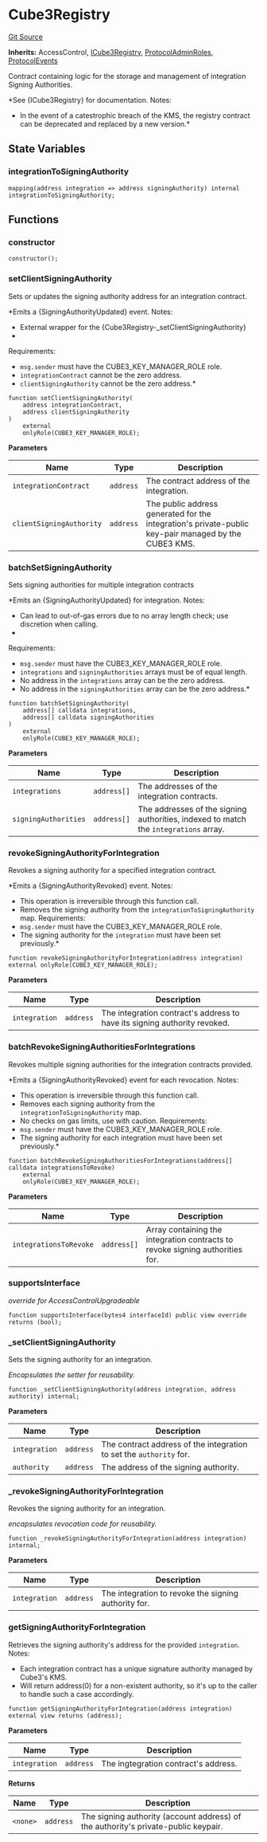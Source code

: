 # Cube3Registry
[Git Source](https://github.com/cube-web3/protocol-core-solidity/blob/c68d80b0bdd3201abf24d2487e2b487b223a629b/src/Cube3Registry.sol)

**Inherits:**
AccessControl, [ICube3Registry](/src/interfaces/ICube3Registry.sol/interface.ICube3Registry.md), [ProtocolAdminRoles](/src/common/ProtocolAdminRoles.sol/abstract.ProtocolAdminRoles.md), [ProtocolEvents](/src/common/ProtocolEvents.sol/abstract.ProtocolEvents.md)

Contract containing logic for the storage and management of integration Signing
Authorities.

*See {ICube3Registry} for documentation.
Notes:
- In the event of a catestrophic breach of the KMS, the registry contract can be deprecated and replaced
by a new version.*


## State Variables
### integrationToSigningAuthority

```solidity
mapping(address integration => address signingAuthority) internal integrationToSigningAuthority;
```


## Functions
### constructor


```solidity
constructor();
```

### setClientSigningAuthority

Sets or updates the signing authority address for an integration contract.

*Emits a {SigningAuthorityUpdated} event.
Notes:
- External wrapper for the {Cube3Registry-_setClientSigningAuthority}
-
Requirements:
- `msg.sender` must have the CUBE3_KEY_MANAGER_ROLE role.
- `integrationContract` cannot be the zero address.
- `clientSigningAuthority` cannot be the zero address.*


```solidity
function setClientSigningAuthority(
    address integrationContract,
    address clientSigningAuthority
)
    external
    onlyRole(CUBE3_KEY_MANAGER_ROLE);
```
**Parameters**

|Name|Type|Description|
|----|----|-----------|
|`integrationContract`|`address`|The contract address of the integration.|
|`clientSigningAuthority`|`address`|The public address generated for the integration's private-public key-pair managed by the CUBE3 KMS.|


### batchSetSigningAuthority

Sets signing authorities for multiple integration contracts

*Emits an {SigningAuthorityUpdated} for integration.
Notes:
- Can lead to out-of-gas errors due to no array  length check; use discretion when calling.
-
Requirements:
- `msg.sender` must have the CUBE3_KEY_MANAGER_ROLE role.
- `integrations` and `signingAuthorities` arrays must be of equal length.
- No address in the `integrations` array can be the zero address.
- No address in the `signingAuthorities` array can be the zero address.*


```solidity
function batchSetSigningAuthority(
    address[] calldata integrations,
    address[] calldata signingAuthorities
)
    external
    onlyRole(CUBE3_KEY_MANAGER_ROLE);
```
**Parameters**

|Name|Type|Description|
|----|----|-----------|
|`integrations`|`address[]`|The addresses of the integration contracts.|
|`signingAuthorities`|`address[]`|The addresses of the signing authorities, indexed to match the `integrations` array.|


### revokeSigningAuthorityForIntegration

Revokes a signing authority for a specified integration contract.

*Emits a {SigningAuthorityRevoked} event.
Notes:
- This operation is irreversible through this function call.
- Removes the signing authority from the `integrationToSigningAuthority` map.
Requirements:
- `msg.sender` must have the CUBE3_KEY_MANAGER_ROLE role.
- The signing authority for the `integration` must have been set previously.*


```solidity
function revokeSigningAuthorityForIntegration(address integration) external onlyRole(CUBE3_KEY_MANAGER_ROLE);
```
**Parameters**

|Name|Type|Description|
|----|----|-----------|
|`integration`|`address`|The integration contract's address to have its signing authority revoked.|


### batchRevokeSigningAuthoritiesForIntegrations

Revokes multiple signing authorities for the integration contracts provided.

*Emits a {SigningAuthorityRevoked} event for each revocation.
Notes:
- This operation is irreversible through this function call.
- Removes each signing authority from the `integrationToSigningAuthority` map.
- No checks on gas limits, use with caution.
Requirements:
- `msg.sender` must have the CUBE3_KEY_MANAGER_ROLE role.
- The signing authority for each integration must have been set previously.*


```solidity
function batchRevokeSigningAuthoritiesForIntegrations(address[] calldata integrationsToRevoke)
    external
    onlyRole(CUBE3_KEY_MANAGER_ROLE);
```
**Parameters**

|Name|Type|Description|
|----|----|-----------|
|`integrationsToRevoke`|`address[]`|Array containing the integration contracts to revoke signing authorities for.|


### supportsInterface

*override for AccessControlUpgradeable*


```solidity
function supportsInterface(bytes4 interfaceId) public view override returns (bool);
```

### _setClientSigningAuthority

Sets the signing authority for an integration.

*Encapsulates the setter for reusability.*


```solidity
function _setClientSigningAuthority(address integration, address authority) internal;
```
**Parameters**

|Name|Type|Description|
|----|----|-----------|
|`integration`|`address`|The contract address of the integration to set the `authority` for.|
|`authority`|`address`|The address of the signing authority.|


### _revokeSigningAuthorityForIntegration

Revokes the signing authority for an integration.

*encapsulates revocation code for reusability.*


```solidity
function _revokeSigningAuthorityForIntegration(address integration) internal;
```
**Parameters**

|Name|Type|Description|
|----|----|-----------|
|`integration`|`address`|The integration to revoke the signing authority for.|


### getSigningAuthorityForIntegration

Retrieves the signing authority's address for the provided `integration`.
Notes:
- Each integration contract has a unique signature authority managed by Cube3's KMS.
- Will return address(0) for a non-existent authority, so it's up to the caller
to handle such a case accordingly.


```solidity
function getSigningAuthorityForIntegration(address integration) external view returns (address);
```
**Parameters**

|Name|Type|Description|
|----|----|-----------|
|`integration`|`address`|The ingtegration contract's address.|

**Returns**

|Name|Type|Description|
|----|----|-----------|
|`<none>`|`address`|The signing authority (account address) of the authority's private-public keypair.|


